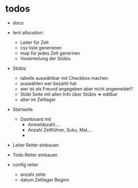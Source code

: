 # todos

- docu
- tent allocation:

  - Leiter für Zelt
  - csv liste generieren
  - map für jedes Zelt generiren
  - Voreinteilung der Stübis

- Stübis

  - tabelle auswählbar mit Checkbox machen
  - auswählen wer bezahlt hat
  - wer ist als Freund angegeben aber nicht angemeldet?
  - Stübi Seite mit allen Info über Stübis => editbar
  - alter im Zeltlager

- Startseite
  - Dashboard mit
    - Anmeldezahl....
    - Anzahl Zeltführer, Suku, Mat,...
    -
- Leiter Reiter einbauen
- Todo Reiter einbauen
- config reiter
  - anzahl zelte
  - datum Zeltlager Beginn
